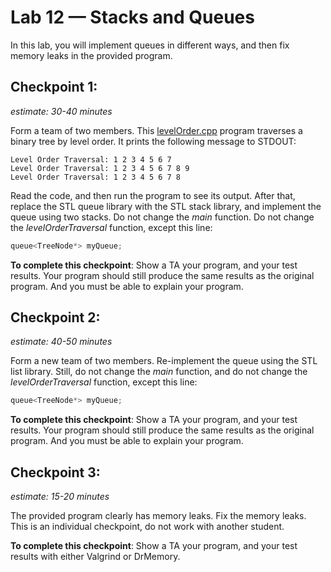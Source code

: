 # Lab 12 — Stacks and Queues

In this lab, you will implement queues in different ways, and then fix memory leaks in the provided program.

## Checkpoint 1:

*estimate: 30-40 minutes*

Form a team of two members. This [levelOrder.cpp](levelOrder.cpp) program traverses a binary tree by level order. It prints the following message to STDOUT:

```console
Level Order Traversal: 1 2 3 4 5 6 7
Level Order Traversal: 1 2 3 4 5 6 7 8 9
Level Order Traversal: 1 2 3 4 5 6 7 8
```

Read the code, and then run the program to see its output. After that, replace the STL queue library with the STL stack library, and implement the queue using two stacks. Do not change the *main* function. Do not change the *levelOrderTraversal* function, except this line:

```cpp
queue<TreeNode*> myQueue;
```

**To complete this checkpoint**: Show a TA your program, and your test results. Your program should still produce the same results as the original program. And you must be able to explain your program.

## Checkpoint 2:

*estimate: 40-50 minutes*

Form a new team of two members. Re-implement the queue using the STL list library. Still, do not change the *main* function, and do not change the *levelOrderTraversal* function, except this line:

```cpp
queue<TreeNode*> myQueue;
```

**To complete this checkpoint**: Show a TA your program, and your test results. Your program should still produce the same results as the original program. And you must
 be able to explain your program.

## Checkpoint 3:

*estimate: 15-20 minutes*

The provided program clearly has memory leaks. Fix the memory leaks. This is an individual checkpoint, do not work with another student.

**To complete this checkpoint**: Show a TA your program, and your test results with either Valgrind or DrMemory.
